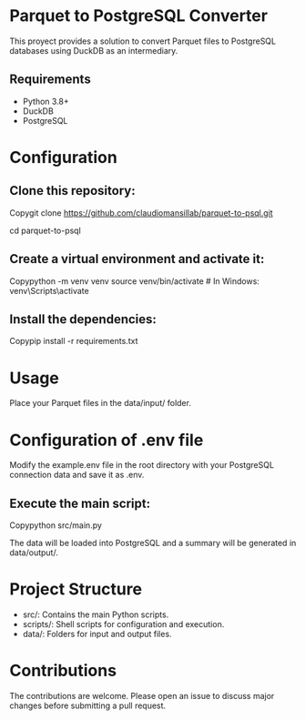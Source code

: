 # Parquet to PostgreSQL Converter

This proyect provides a solution to convert Parquet files to PostgreSQL databases using DuckDB as an intermediary.

## Requirements

- Python 3.8+
- DuckDB
- PostgreSQL

# Configuration

## Clone this repository:
Copygit clone https://github.com/claudiomansillab/parquet-to-psql.git

cd parquet-to-psql

## Create a virtual environment and activate it:

Copypython -m venv venv
source venv/bin/activate  # In Windows: venv\Scripts\activate

## Install the dependencies:
Copypip install -r requirements.txt

# Usage
Place your Parquet files in the data/input/ folder.

# Configuration of .env file
Modify the example.env file in the root directory with your PostgreSQL connection data and save it as .env.

## Execute the main script:
Copypython src/main.py

The data will be loaded into PostgreSQL and a summary will be generated in data/output/.

# Project Structure

- src/: Contains the main Python scripts.
- scripts/: Shell scripts for configuration and execution.
- data/: Folders for input and output files.

# Contributions

The contributions are welcome. Please open an issue to discuss major changes before submitting a pull request.

